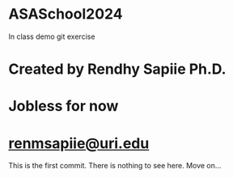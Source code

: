 # ASASchool2024
In class demo git exercise

# Created by Rendhy Sapiie Ph.D.
# Jobless for now
# renmsapiie@uri.edu

This is the first commit. There is nothing to see here. Move on...
